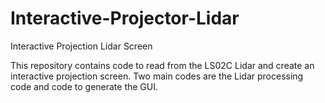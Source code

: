 # Interactive-Projector-Lidar
Interactive Projection Lidar Screen

This repository contains code to read from the LS02C Lidar and create an interactive projection screen.
Two main codes are the Lidar processing code and code to generate the GUI.
